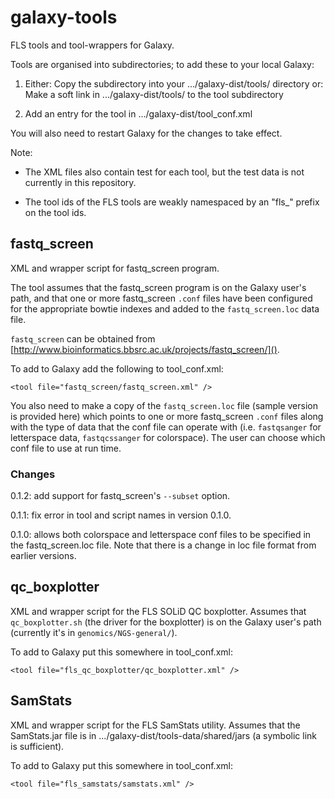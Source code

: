galaxy-tools
============

FLS tools and tool-wrappers for Galaxy.

Tools are organised into subdirectories; to add these to your local
Galaxy:

1. Either:
   Copy the subdirectory into your .../galaxy-dist/tools/ directory
   or:
   Make a soft link in .../galaxy-dist/tools/ to the tool subdirectory
   
2. Add an entry for the tool in .../galaxy-dist/tool_conf.xml

You will also need to restart Galaxy for the changes to take effect.

Note:

 * The XML files also contain test for each tool, but the test data is not
   currently in this repository.

 * The tool ids of the FLS tools are weakly namespaced by an "fls_" prefix
   on the tool ids.

fastq_screen
------------
XML and wrapper script for fastq_screen program.

The tool assumes that the fastq_screen program is on the Galaxy user's path,
and that one or more fastq_screen `.conf` files have been configured
for the appropriate bowtie indexes and added to the `fastq_screen.loc` data
file.

`fastq_screen` can be obtained from [http://www.bioinformatics.bbsrc.ac.uk/projects/fastq_screen/]().

To add to Galaxy add the following to tool_conf.xml:

    <tool file="fastq_screen/fastq_screen.xml" />

You also need to make a copy of the `fastq_screen.loc` file (sample
version is provided here) which points to one or more fastq_screen `.conf`
files along with the type of data that the conf file can operate with (i.e.
`fastqsanger` for letterspace data, `fastqcssanger` for colorspace). The
user can choose which conf file to use at run time.

### Changes ###

0.1.2: add support for fastq_screen's `--subset` option.

0.1.1: fix error in tool and script names in version 0.1.0.

0.1.0: allows both colorspace and letterspace conf files to be specified in
       the fastq_screen.loc file.
       Note that there is a change in loc file format from earlier versions.

qc_boxplotter
-------------
XML and wrapper script for the FLS SOLiD QC boxplotter. Assumes that
`qc_boxplotter.sh` (the driver for the boxplotter) is on the Galaxy
user's path (currently it's in `genomics/NGS-general/`).

To add to Galaxy put this somewhere in tool_conf.xml:

    <tool file="fls_qc_boxplotter/qc_boxplotter.xml" />

SamStats
--------
XML and wrapper script for the FLS SamStats utility. Assumes that the
SamStats.jar file is in .../galaxy-dist/tools-data/shared/jars (a
symbolic link is sufficient).

To add to Galaxy put this somewhere in tool_conf.xml:

    <tool file="fls_samstats/samstats.xml" />
